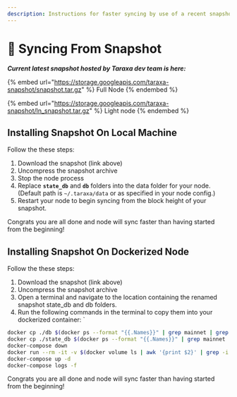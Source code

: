 ```yaml
---
description: Instructions for faster syncing by use of a recent snapshot
---
```


# 🔀 Syncing From Snapshot

_**Current latest snapshot hosted by Taraxa dev team is here:**_

{% embed url="https://storage.googleapis.com/taraxa-snapshot/snapshot.tar.gz" %}
Full Node
{% endembed %}

{% embed url="https://storage.googleapis.com/taraxa-snapshot/ln_snapshot.tar.gz" %}
Light node
{% endembed %}

## Installing Snapshot On Local Machine

Follow the these steps:

1. Download the snapshot (link above)
2. Uncompress the snapshot archive
3. Stop the node process
4. Replace **`state_db`** and **`db`** folders into the data folder for your node. (Default path is `~/.taraxa/data` or as specified in your node config.)
5. Restart your node to begin syncing from the block height of your snapshot.

Congrats you are all done and node will sync faster than having started from the beginning!

## Installing Snapshot On Dockerized Node

Follow the these steps:

1. Download the snapshot (link above)
2. Uncompress the snapshot archive
3. Open a terminal and navigate to the location containing the renamed snapshot state\_db and db folders.
4. Run the following commands in the terminal to copy them into your dockerized container: \`

```bash
docker cp ./db $(docker ps --format "{{.Names}}" | grep mainnet | grep node):/opt/taraxa_data/data/db/db_new
docker cp ./state_db $(docker ps --format "{{.Names}}" | grep mainnet | grep node):/opt/taraxa_data/data/db/state_db_new
docker-compose down
docker run --rm -it -v $(docker volume ls | awk '{print $2}' | grep -i mainnet):/data alpine ash -c "cd /data/db; mv db db_bk; mv state_db state_db_bk; mv db_new db; mv state_db_new state_db"
docker-compose up -d
docker-compose logs -f
```

Congrats you are all done and node will sync faster than having started from the beginning!

